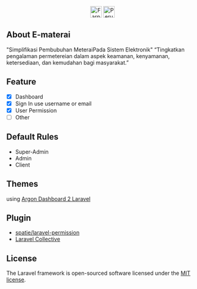 <p align="center">
<a href="https://laravel.com" target="_blank"><img src="https://farpoint.co.id/wp-content/themes/farpoint/img/fp-logo.png" height="30px" alt="Farpoint Logo"></a>
<a href="https://laravel.com" target="_blank"><img src="https://www.peruri.co.id/peruri-2b/assets/images/custom/logo-dark.png" height="30px" alt="Peruri Logo"></a>
</p>

## About E-materai
"Simplifikasi Pembubuhan MeteraiPada Sistem Elektronik"
“Tingkatkan pengalaman permetereian dalam aspek keamanan, kenyamanan, ketersediaan, dan kemudahan bagi masyarakat.”
## Feature
- [x] Dashboard
- [x] Sign In use username or email
- [x] User Permission
- [ ] Other
## Default Rules
- Super-Admin
- Admin
- Client 
## Themes
using [Argon Dashboard 2 Laravel](https://www.creative-tim.com/product/argon-dashboard-laravel)

## Plugin 
- [spatie/laravel-permission](https://spatie.be/docs/laravel-permission/v5/introduction)
- [Laravel Collective](https://laravelcollective.com/docs/6.x/html) 


## License

The Laravel framework is open-sourced software licensed under the [MIT license](https://opensource.org/licenses/MIT).
